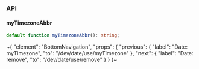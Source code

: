 

### API

#### myTimezoneAbbr

```ts
default function myTimezoneAbbr(): string;
```


~{
  "element": "BottomNavigation",
  "props": {
    "previous": {
      "label": "Date: myTimezone",
      "to": "/dev/date/use/myTimezone"
    },
    "next": {
      "label": "Date: remove",
      "to": "/dev/date/use/remove"
    }
  }
}~
